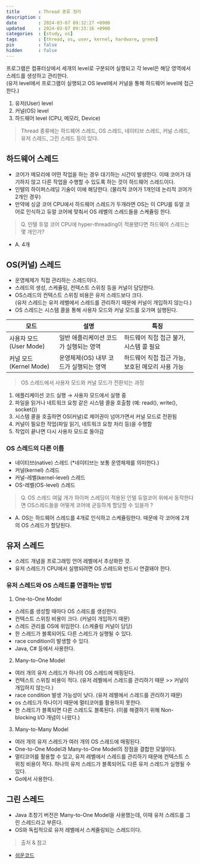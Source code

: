 ```yaml
---
title       : Thread 종류 정리
description : 
date        : 2024-03-07 09:32:27 +0900
updated     : 2024-03-07 09:33:16 +0900
categories  : [study, os]
tags        : [thread, os, user, kernel, hardware, green]
pin         : false
hidden      : false
---
```


프로그램은 컴퓨터상에서 세개의 level로 구분되어 실행되고 각 level은 해당 영역에서 스레드를 생성하고 관리한다. <br>
(유저 level에서 프로그램이 실행되고 OS level에서 커널을 통해 하드웨어 level에 접근한다.)
1. 유저(User) level
2. 커널(OS) level
3. 하드웨어 level (CPU, 메모리, Device)

> Thread 종류에는 하드웨어 스레드, OS 스레드, 네이티브 스레드, 커널 스레드, 유저 스레드, 그린 스레드 등이 있다.


## 하드웨어 스레드
- 코어가 메모리에 어떤 작업을 하는 경우 대기하는 시간이 발생한다. 이때 코어가 대기하지 않고 다른 작업을 수행할 수 있도록 하는 것이 하드웨어 스레드이다.
- 인텔의 하이퍼스레딩 기술이 이에 해당한다. (물리적 코어가 1개인데 논리적 코어가 2개인 경우)
- 만약에 싱글 코어 CPU에서 하드웨어 스레드가 두개라면 OS는 이 CPU를 듀얼 코어로 인식하고 듀얼 코어에 맞춰서 OS 레벨의 스레드들을 스케쥴링 한다.

> Q. 인텔 듀얼 코어 CPU에 hyper-threading이 적용됐다면 하드웨어 스레드는 몇 개인가?
- A. 4개


## OS(커널) 스레드
- 운영체제가 직접 관리하는 스레드이다.
- 스레드의 생성, 스케쥴링, 컨텍스트 스위칭 등을 커널이 담당한다.
- OS스레드의 컨텍스트 스위칭 비용은 유저 스레드보다 크다. <br> (유저 스레드는 유저 레벨에서 스레드를 관리하기 때문에 커널이 개입하지 않는다.)
- OS 스레드는 시스템 콜을 통해 사용자 모드와 커널 모드를 오가며 실행된다.

| 모드	| 설명	| 특징 |
| --- | --- | --- |
| 사용자 모드 (User Mode) | 일반 애플리케이션 코드가 실행되는 영역 | 하드웨어 직접 접근 불가, 시스템 콜 필요 |
| 커널 모드 (Kernel Mode) | 운영체제(OS) 내부 코드가 실행되는 영역 | 하드웨어 직접 접근 가능, 보호된 메모리 사용 가능 |

> OS 스레드에서 사용자 모드와 커널 모드가 전환되는 과정
1. 애플리케이션 코드 실행 → 사용자 모드에서 실행 중
2. 파일을 읽거나 네트워크 요청 같은 시스템 콜을 호출함 (예: read(), write(), socket())
3. 시스템 콜을 호출하면 OS(커널)로 제어권이 넘어가면서 커널 모드로 전환됨
4. 커널이 필요한 작업(파일 읽기, 네트워크 요청 처리 등)을 수행함
5. 작업이 끝나면 다시 사용자 모드로 돌아감

### OS 스레드의 다른 이름
- 네이티브(native) 스레드 (*네이티브는 보통 운영체제를 의미한다.)
- 커널(kernel) 스레드
- 커널-레벨(kernel-level) 스레드
- OS-레벨(OS-level) 스레드

> Q. OS 스레드 여덟 개가 하이퍼 스레딩이 적용된 인텔 듀얼코어 위에서 동작한다면 OS스레드들을 어떻게 코어에 균등하게 할당할 수 있을까 ? 
- A. OS는 하드웨어 스레드를 4개로 인식하고 스케쥴링한다. 때문에 각 코어에 2개의 OS 스레드가 할당된다.

## 유저 스레드
- 스레드 개념을 프로그래밍 언어 레벨에서 추상화한 것.
- 유저 스레드가 CPU에서 실행되려면 OS 스레드와 반드시 연결돼야 한다.

### 유저 스레드와 OS 스레드를 연결하는 방법

1. One-to-One Model
- 스레드를 생성할 때마다 OS 스레드를 생성한다.
- 컨텍스트 스위칭 비용이 크다. (커널이 개입하기 때문)
- 스레드 관리를 OS에 위임한다. (스케쥴링 커널이 담당)
- 한 스레드가 블록되어도 다른 스레드가 실행될 수 있다.
- race condition이 발생할 수 있다.
- Java, C# 등에서 사용한다. 

2. Many-to-One Model
- 여러 개의 유저 스레드가 하나의 OS 스레드에 매핑된다.
- 컨텍스트 스위칭 비용이 적다. (유저 레벨에서 스레드를 관리하기 때문 >> 커널이 개입하지 않는다.)
- race condition 발생 가능성이 낮다. (유저 레벨에서 스레드를 관리하기 때문)
- os 스레드가 하나이기 때문에 멀티코어를 활용하지 못한다.
- 한 스레드가 블록되면 다른 스레드도 블록된다. (이를 해결하기 위해 Non-blocking I/O 개념이 나왔다.)

3. Many-to-Many Model
- 여러 개의 유저 스레드가 여러 개의 OS 스레드에 매핑된다.
- One-to-One Model과 Many-to-One Model의 장점을 결합한 모델이다.
- 멀티코어를 활용할 수 있고, 유저 레벨에서 스레드를 관리하기 때문에 컨텍스트 스위칭 비용이 적다. 하나의 유저 스레드가 블록되어도 다른 유저 스레드가 실행될 수 있다.
- Go에서 사용한다.


## 그린 스레드
- Java 초창기 버전은 Many-to-One Model을 사용했는데, 이때 유저 스레드를 그린 스레드라고 부른다.
- OS와 독립적으로 유저 레벨에서 스케쥴링되는 스레드이다.


> 출처 & 참고
- [쉬운코드](https://www.youtube.com/@ez./playlists)
